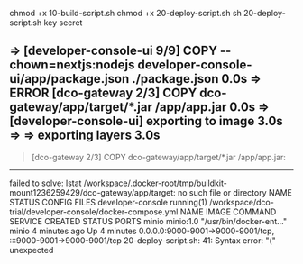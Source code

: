 

chmod +x 10-build-script.sh
chmod +x 20-deploy-script.sh
sh 20-deploy-script.sh key secret

 => [developer-console-ui 9/9] COPY --chown=nextjs:nodejs developer-console-ui/app/package.json ./package.json                                                  0.0s
 => ERROR [dco-gateway 2/3] COPY dco-gateway/app/target/*.jar /app/app.jar                                                                                      0.0s
 => [developer-console-ui] exporting to image                                                                                                                   3.0s
 => => exporting layers                                                                                                                                         3.0s
------
 > [dco-gateway 2/3] COPY dco-gateway/app/target/*.jar /app/app.jar:
------
failed to solve: lstat /workspace/.docker-root/tmp/buildkit-mount1236259429/dco-gateway/app/target: no such file or directory
NAME                STATUS              CONFIG FILES
developer-console   running(1)          /workspace/dco-trial/developer-console/docker-compose.yml
NAME                IMAGE               COMMAND                  SERVICE             CREATED             STATUS              PORTS
minio               minio:1.0           "/usr/bin/docker-ent…"   minio               4 minutes ago       Up 4 minutes        0.0.0.0:9000-9001->9000-9001/tcp, :::9000-9001->9000-9001/tcp
20-deploy-script.sh: 41: Syntax error: "(" unexpected